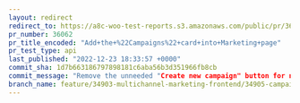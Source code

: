 ```yaml
---
layout: redirect
redirect_to: https://a8c-woo-test-reports.s3.amazonaws.com/public/pr/36062/api/index.html
pr_number: 36062
pr_title_encoded: "Add+the+%22Campaigns%22+card+into+Marketing+page"
pr_test_type: api
last_published: "2022-12-23 18:33:57 +0000"
commit_sha: 1d7b663186797898181c6aba56b3d351966fb8cb
commit_message: "Remove the unneeded "Create new campaign" button for now."
branch_name: feature/34903-multichannel-marketing-frontend/34905-campaigns-card
---
```

